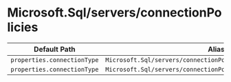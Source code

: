 # Microsoft.Sql/servers/connectionPolicies

| Default Path | Alias |
|---|---|
| `properties.connectionType` | `Microsoft.Sql/servers/connectionPolicies/connectionType` |
| `properties.connectionType` | `Microsoft.Sql/servers/connectionPolicies/default.connectionType` |

